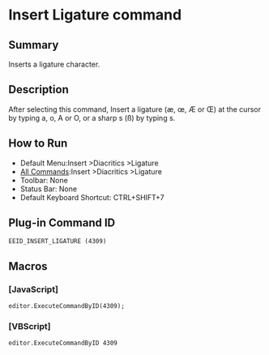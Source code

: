 # Insert Ligature command

## Summary

Inserts a ligature character.

## Description

After selecting this command, Insert a ligature (æ, œ, Æ or Œ) at the cursor by typing a, o, A or O,
or a sharp s (ß) by typing s.

## How to Run

- Default Menu:Insert \>Diacritics \>Ligature
- [All Commands](../tools/all_commands):Insert \>Diacritics \>Ligature
- Toolbar: None
- Status Bar: None
- Default Keyboard Shortcut: CTRL+SHIFT+7

## Plug-in Command ID

```
EEID_INSERT_LIGATURE (4309)```

## Macros

### \[JavaScript\]

```
editor.ExecuteCommandByID(4309);
```

### \[VBScript\]

```
editor.ExecuteCommandByID 4309
```
